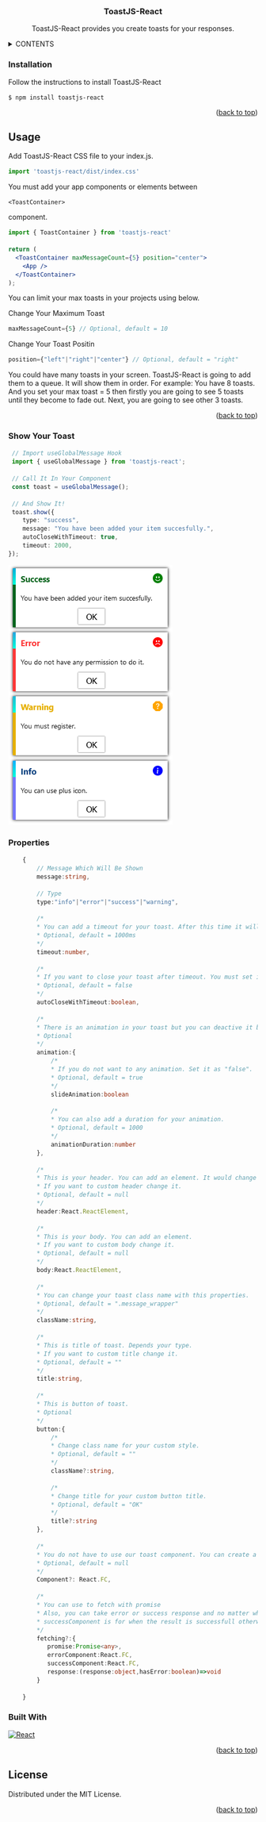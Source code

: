 <a name="readme-top"></a>
<br />
<div align="center">
  <h3 align="center">ToastJS-React</h3>

  <p align="center">
    ToastJS-React provides you create toasts for your responses.
  </p>
</div>



<!-- TABLE OF CONTENTS -->
<details>
  <summary>CONTENTS</summary>
  <ol>
    <li>
      <a href="#installation">Installation</a>
    </li>
    <li>
      <a href="#usage">Usage</a>
      <ul>
        <li><a href="#show-your-toast">Show Your Toast</a></li>
        <li><a href="#properties">Properties</a></li>
      </ul>
    </li>
    <li><a href="#built-with">Built With</a></li>
    <li><a href="#license">License</a></li>
  </ol>
</details>

### Installation

Follow the instructions to install ToastJS-React

```
$ npm install toastjs-react
```

<p align="right">(<a href="#readme-top">back to top</a>)</p>

## Usage

Add ToastJS-React CSS file to your index.js.
```jsx
import 'toastjs-react/dist/index.css'
```

You must add your app components or elements between
```
<ToastContainer>
``` 
component. 

```jsx
import { ToastContainer } from 'toastjs-react'

return (
  <ToastContainer maxMessageCount={5} position="center">
    <App />
  </ToastContainer>
);
```

You can limit your max toasts in your projects using below.

Change Your Maximum Toast 
```js
maxMessageCount={5} // Optional, default = 10
```

Change Your Toast Positin
```js
position={"left"|"right"|"center"} // Optional, default = "right"
```

You could have many toasts in your screen. ToastJS-React is going to add them to a queue. It will show them in order.
For example: 
You have 8 toasts. And you set your max toast = 5 then firstly you are going to see 5 toasts until they become to fade out. Next, 
you are going to see other 3 toasts.

<p align="right">(<a href="#readme-top">back to top</a>)</p>

### Show Your Toast

```ts
 // Import useGlobalMessage Hook
 import { useGlobalMessage } from 'toastjs-react';
 
 // Call It In Your Component
 const toast = useGlobalMessage();

 // And Show It!
 toast.show({
    type: "success",
    message: "You have been added your item succesfully.",
    autoCloseWithTimeout: true,
    timeout: 2000,
});
```

[![Product Name Screen Shot][product-screenshot]](https://github.com/gokhanergen-tech/toastjs-react)

### Properties
```ts
    {
        // Message Which Will Be Shown
        message:string,

        // Type
        type:"info"|"error"|"success"|"warning",

        /* 
        * You can add a timeout for your toast. After this time it will be fade out. 
        * Optional, default = 1000ms
        */
        timeout:number,

        /*
        * If you want to close your toast after timeout. You must set it as "true".
        * Optional, default = false
        */
        autoCloseWithTimeout:boolean,

        /*
        * There is an animation in your toast but you can deactive it below.
        * Optional
        */
        animation:{
            /* 
            * If you do not want to any animation. Set it as "false".
            * Optional, default = true 
            */
            slideAnimation:boolean

            /*
            * You can also add a duration for your animation.
            * Optional, default = 1000
            */
            animationDuration:number
        },

        /*
        * This is your header. You can add an element. It would change depends your type.
        * If you want to custom header change it.
        * Optional, default = null
        */
        header:React.ReactElement,

        /*
        * This is your body. You can add an element.
        * If you want to custom body change it.
        * Optional, default = null
        */
        body:React.ReactElement,

        /*
        * You can change your toast class name with this properties.
        * Optional, default = ".message_wrapper"
        */
        className:string,

        /*
        * This is title of toast. Depends your type.
        * If you want to custom title change it.
        * Optional, default = ""
        */
        title:string,

        /*
        * This is button of toast.
        * Optional
        */
        button:{
            /* 
            * Change class name for your custom style. 
            * Optional, default = ""
            */
            className?:string,

            /* 
            * Change title for your custom button title. 
            * Optional, default = "OK"
            */
            title?:string
        },

        /*
        * You do not have to use our toast component. You can create a custom and define it.
        * Optional, default = null
        */
        Component?: React.FC,

        /*
        * You can use to fetch with promise
        * Also, you can take error or success response and no matter what 'hasError' is 
        * successComponent is for when the result is successfull otherwise errorComponent but if promise is   in  fetching, Component will be shown by default.
        */
        fetching?:{
           promise:Promise<any>,
           errorComponent:React.FC,
           successComponent:React.FC,
           response:(response:object,hasError:boolean)=>void
        }

    }
```

### Built With

[![React][React.js]][React-url]

<p align="right">(<a href="#readme-top">back to top</a>)</p>


<!-- LICENSE -->
## License

Distributed under the MIT License.

<p align="right">(<a href="#readme-top">back to top</a>)</p>

<!-- LINKS -->
[product-screenshot]: https://raw.githubusercontent.com/gokhanergen-tech/toastjs-react/main/images/toasts.jpg
[React.js]: https://img.shields.io/badge/React-20232A?style=for-the-badge&logo=react&logoColor=61DAFB
[React-url]: https://reactjs.org/